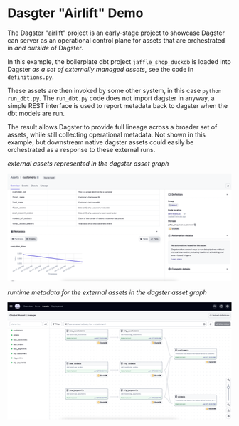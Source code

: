 
# Dasgter "Airlift" Demo

The Dagster "airlift" project is an early-stage project to showcase Dagster can server as an operational control plane for assets that are orchestrated in _and outside_ of Dagster.

In this example, the boilerplate dbt project `jaffle_shop_duckdb` is loaded into Dagster _as a set of externally managed assets_, see the code in `definitions.py`. 

These assets are then invoked by some other system, in this case `python run_dbt.py`. The `run_dbt.py` code does not import dagster in anyway, a simple REST interface is used to report metadata back to dagster when the dbt models are run. 

The result allows Dagster to provide full lineage across a broader set of assets, while still collecting operational metadata. Not shown in this example, but downstream native dagster assets could easily be orchestrated as a response to these external runs.

*external assets represented in the dagster asset graph* 

![](external_asset_graph.png)

*runtime metadata for the external assets in the dagster asset graph*

![](external_asset_page.png)